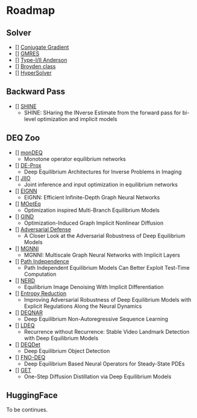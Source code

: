 # Roadmap

## Solver

- [] [Conjugate Gradient](https://en.wikipedia.org/wiki/Conjugate_gradient_method)
- [] [GMRES](https://en.wikipedia.org/wiki/Generalized_minimal_residual_method)
- [] [Type-I/II Anderson](https://www.cvxgrp.org/scs/algorithm/acceleration.html)
- [] [Broyden class](https://en.wikipedia.org/wiki/Broyden%27s_method)
- [] [HyperSolver](https://openreview.net/forum?id=B0oHOwT5ENL)

## Backward Pass

- [] [SHINE](https://arxiv.org/abs/2106.00553)
    - SHINE: SHaring the INverse Estimate from the forward pass for bi-level optimization and implicit models

## DEQ Zoo

- [] [monDEQ](https://arxiv.org/abs/2006.08591)
    - Monotone operator equilibrium networks
- [] [DE-Prox](https://arxiv.org/abs/2102.07944)
    - Deep Equilibrium Architectures for Inverse Problems in Imaging
- [] [JIIO](https://openreview.net/references/pdf?id=pQ01PHxm1c)
    - Joint inference and input optimization in equilibrium networks
- [] [EIGNN](https://arxiv.org/abs/2202.10720)
    - EIGNN: Efficient Infinite-Depth Graph Neural Networks
- [] [MOptEq](https://openreview.net/forum?id=nbC8iTTXIrk)
    - Optimization inspired Multi-Branch Equilibrium Models
- [] [GIND](https://arxiv.org/abs/2206.14418)
    - Optimization-Induced Graph Implicit Nonlinear Diffusion
- [] [Adversarial Defense](https://openreview.net/forum?id=_WHs1ruFKTD)
    - A Closer Look at the Adversarial Robustness of Deep Equilibrium Models
- [] [MGNNI](https://openreview.net/forum?id=sZAbXH4ezvg) 
    - MGNNI: Multiscale Graph Neural Networks with Implicit Layers
- [] [Path Independence](https://arxiv.org/abs/2211.09961)
    - Path Independent Equilibrium Models Can Better Exploit Test-Time Computation
- [] [NERD](https://ieeexplore.ieee.org/document/10070588)
    - Equilibrium Image Denoising With Implicit Differentiation
- [] [Entropy Reduction](https://arxiv.org/abs/2306.01435)
    - Improving Adversarial Robustness of Deep Equilibrium Models with Explicit Regulations Along the Neural Dynamics
- [] [DEQNAR](https://aclanthology.org/2023.findings-acl.747.pdf)
    - Deep Equilibrium Non-Autoregressive Sequence Learning
- [] [LDEQ](https://arxiv.org/abs/2304.00600)
    - Recurrence without Recurrence: Stable Video Landmark Detection with Deep Equilibrium Models
- [] [DEQDet](https://arxiv.org/abs/2308.09564)
    - Deep Equilibrium Object Detection
- [] [FNO-DEQ](https://openreview.net/pdf?id=FzXsSCF50t)
    - Deep Equilibrium Based Neural Operators for Steady-State PDEs
- [] [GET](https://openreview.net/pdf?id=f9eVDYrKXI)
    - One-Step Diffusion Distillation via Deep Equilibrium Models

## HuggingFace

To be continues.